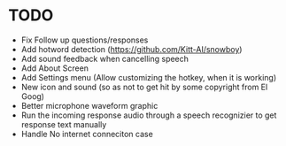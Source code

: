 # TODO
- Fix Follow up questions/responses
- Add hotword detection (https://github.com/Kitt-AI/snowboy)
- Add sound feedback when cancelling speech
- Add About Screen
- Add Settings menu (Allow customizing the hotkey, when it is working)
- New icon and sound (so as not to get hit by some copyright from El Goog)
- Better microphone waveform graphic
- Run the incoming response audio through a speech recognizier to get response text manually
- Handle No internet conneciton case
